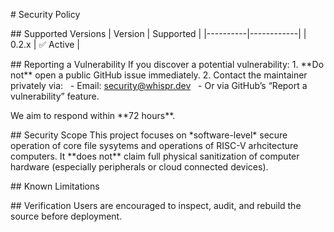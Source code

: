 \# Security Policy

\## Supported Versions
| Version  | Supported  |
|----------|------------|
| 0.2.x    | ✅ Active  |

\## Reporting a Vulnerability
If you discover a potential vulnerability:
1\. \*\*Do not\*\* open a public GitHub issue immediately.
2\. Contact the maintainer privately via:
   - Email: security@whispr.dev
   - Or via GitHub’s “Report a vulnerability” feature.

We aim to respond within \*\*72 hours\*\*.

\## Security Scope
This project focuses on \*software-level\* secure operation of core file sysytems and operations of
RISC-V arhcitecture computers.
It \*\*does not\*\* claim full physical sanitization of computer hardware (especially peripherals or
cloud connected devices).

\## Known Limitations

\## Verification
Users are encouraged to inspect, audit, and rebuild the source before deployment.


